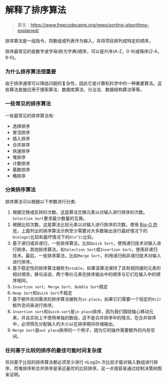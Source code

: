 # 解释了排序算法

> 原文：<https://www.freecodecamp.org/news/sorting-algorithms-explained/>

排序算法是一组指令，将数组或列表作为输入，并将项目排列成特定的顺序。

排序最常见的是数字或字母(称为字典)顺序，可以是升序(A-Z，0-9)或降序(Z-A，9-0)。

### **为什么排序算法很重要**

由于排序通常可以降低问题的复杂性，因此它是计算机科学中的一种重要算法。这些算法直接应用于搜索算法、数据库算法、分治法、数据结构算法等等。

### **一些常见的排序算法**

一些最常见的排序算法有:

*   选择排序
*   冒泡排序
*   插入排序
*   合并排序
*   快速排序
*   堆排序
*   计数排序
*   基数排序
*   桶排序

### **分类排序算法**

排序算法可以根据以下参数进行分类:

1.  根据交换或反转的次数，这是算法交换元素以对输入进行排序的次数。`Selection Sort`要求最少数量的互换。
2.  根据比较次数，这是算法比较元素以对输入进行排序的次数。使用 [Big-O 符号](https://guide.freecodecamp.org/computer-science/notation/big-o-notation/)，上面列出的排序算法示例至少需要对大多数输出进行最好情况下的`O(nlogn)`比较和最坏情况下的`O(n^2)`比较。
3.  基于递归或非递归，一些排序算法，比如`Quick Sort`，使用递归技术对输入进行排序。其他排序算法，如`Selection Sort`或`Insertion Sort`，使用非递归技术。最后，一些排序算法，比如`Merge Sort`，利用递归和非递归技术对输入进行排序。
4.  基于稳定性的排序算法被称为`stable`，如果该算法保持了具有相同键的元素的相对顺序。换句话说，两个等价元素在排序输出中的顺序与它们在输入中的顺序相同。
5.  `Insertion sort`、`Merge Sort`、`Bubble Sort`稳定
6.  `Heap Sort`和`Quick Sort`不稳定
7.  基于额外空间需求的排序算法被称为`in place`，如果它们需要一个恒定的`O(1)`额外空间来进行排序。
8.  `Insertion sort`和`Quick-sort`是`in place`排序，因为我们围绕轴心移动元素，并且实际上不使用单独的数组，这不是合并排序中的情况，在合并排序中，必须预先分配输入的大小以在排序期间存储输出。
9.  `Merge Sort`是`out place`排序的一个例子，因为它的操作需要额外的内存空间。

### **任何基于比较的排序的最佳可能时间复杂度**

任何基于比较的排序算法都必须至少进行 nLog2n 次比较才能对输入数组进行排序，而堆排序和合并排序是渐近最优的比较排序。这一点很容易通过绘制决策树图来证明。
